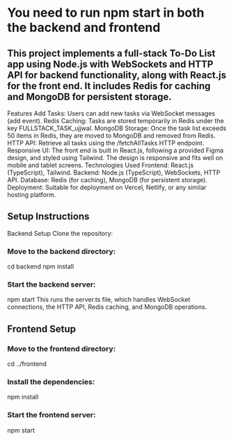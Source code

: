 # You need to run npm start in both the backend and frontend

## This project implements a full-stack To-Do List app using Node.js with WebSockets and HTTP API for backend functionality, along with React.js for the front end. It includes Redis for caching and MongoDB for persistent storage.

Features
Add Tasks: Users can add new tasks via WebSocket messages (add event).
Redis Caching: Tasks are stored temporarily in Redis under the key FULLSTACK_TASK_ujjwal.
MongoDB Storage: Once the task list exceeds 50 items in Redis, they are moved to MongoDB and removed from Redis.
HTTP API: Retrieve all tasks using the /fetchAllTasks HTTP endpoint.
Responsive UI: The front end is built in React.js, following a provided Figma design, and styled using Tailwind. The design is responsive and fits well on mobile and tablet screens.
Technologies Used
Frontend: React.js (TypeScript), Tailwind.
Backend: Node.js (TypeScript), WebSockets, HTTP API.
Database: Redis (for caching), MongoDB (for persistent storage).
Deployment: Suitable for deployment on Vercel, Netlify, or any similar hosting platform.

## Setup Instructions
Backend Setup
Clone the repository:
### Move to the backend directory:
cd backend
npm install
### Start the backend server:
npm start
This runs the server.ts file, which handles WebSocket connections, the HTTP API, Redis caching, and MongoDB operations.

## Frontend Setup
### Move to the frontend directory:
cd ../frontend
### Install the dependencies:
npm install
### Start the frontend server:
npm start
